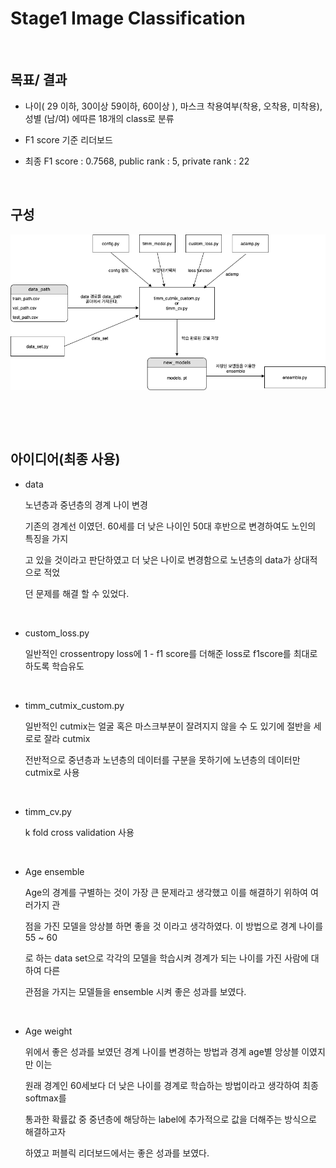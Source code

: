 # Stage1 Image Classification

​           

## 목표/ 결과

- 나이( 29 이하, 30이상 59이하, 60이상 ), 마스크 착용여부(착용, 오착용, 미착용), 성별 (남/여) 에따른 18개의 class로 분류

- F1 score 기준 리더보드

- 최종 F1 score : 0.7568,     public rank : 5,     private rank : 22

  ​           

## 구성

<img src="./structure.png" width="700"/>

​         

​          

## 아이디어(최종 사용)

- data

  노년층과 중년층의 경계 나이 변경

  기존의 경계선 이였던. 60세를 더 낮은 나이인 50대 후반으로 변경하여도 노인의 특징을 가지

  고 있을 것이라고 판단하였고 더 낮은 나이로 변경함으로 노년층의 data가 상대적으로 적었

  던 문제를 해결 할 수 있었다.

​                  

- custom_loss.py

  일반적인 crossentropy loss에  1 - f1 score를 더해준 loss로 f1score를 최대로 하도록 학습유도

  ​           

- timm_cutmix_custom.py

  일반적인 cutmix는 얼굴 혹은 마스크부분이 잘려지지 않을 수 도 있기에 절반을 세로로 잘라 cutmix

  전반적으로 중년층과 노년층의 데이터를 구분을 못하기에 노년층의 데이터만 cutmix로 사용

  ​        

- timm_cv.py

  k fold cross validation 사용

  ​        

- Age ensemble

  Age의 경계를 구별하는 것이 가장 큰 문제라고 생각했고 이를 해결하기 위하여 여러가지 관

  점을 가진 모델을 앙상블 하면 좋을 것 이라고 생각하였다. 이 방법으로 경계 나이를 55 ~ 60

  로 하는 data set으로 각각의 모델을 학습시켜 경계가 되는 나이를 가진 사람에 대하여 다른

  관점을 가지는 모델들을 ensemble 시켜 좋은 성과를 보였다.

​            

- Age weight

  위에서 좋은 성과를 보였던 경계 나이를 변경하는 방법과 경계 age별 앙상블 이였지만 이는

  원래 경계인 60세보다 더 낮은 나이를 경계로 학습하는 방법이라고 생각하여 최종 softmax를

  통과한 확률값 중 중년층에 해당하는 label에 추가적으로 값을 더해주는 방식으로 해결하고자

  하였고 퍼블릭 리더보드에서는 좋은 성과를 보였다.